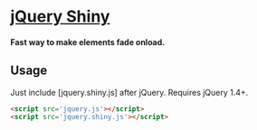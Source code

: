 # [jQuery Shiny]()
#### Fast way to make elements fade onload.

Usage
-----

Just include [jquery.shiny.js] after jQuery. Requires jQuery 1.4+.

``` html
<script src='jquery.js'></script>
<script src='jquery.shiny.js'></script>
```


